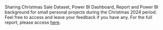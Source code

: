 
Sharing Christmas Sale Dataset, Power BI Dashboard, Report and Power BI background for small personal projects during the Christmas 2024 period. Feel free to access and leave your feedback if you have any. 
For the full report, please access [here](https://medium.com/@thachnguyen0705/christmas-sales-dashboard-b1e0dc936763).
